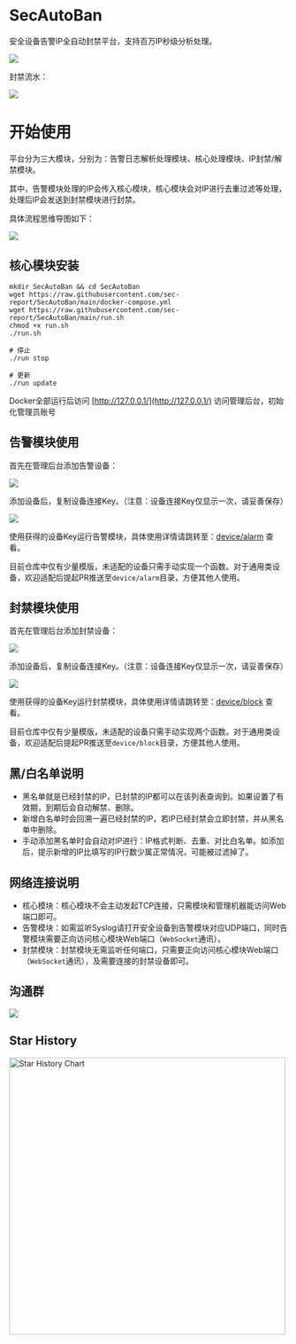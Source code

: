 # SecAutoBan
安全设备告警IP全自动封禁平台，支持百万IP秒级分析处理。

![](https://raw.githubusercontent.com/sec-report/SecAutoBan/main/img/index.jpg)

封禁流水：

![](https://raw.githubusercontent.com/sec-report/SecAutoBan/main/img/flow.gif)

# 开始使用

平台分为三大模块，分别为：告警日志解析处理模块、核心处理模块、IP封禁/解禁模块。

其中，告警模块处理的IP会传入核心模块，核心模块会对IP进行去重过滤等处理，处理后IP会发送到封禁模块进行封禁。

具体流程思维导图如下：

![](https://raw.githubusercontent.com/sec-report/SecAutoBan/main/img/mind.jpg)

## 核心模块安装
```shell
mkdir SecAutoBan && cd SecAutoBan
wget https://raw.githubusercontent.com/sec-report/SecAutoBan/main/docker-compose.yml
wget https://raw.githubusercontent.com/sec-report/SecAutoBan/main/run.sh
chmod +x run.sh
./run.sh

# 停止
./run stop

# 更新
./run update
```

Docker全部运行后访问 [http://127.0.0.1/](http://127.0.0.1/) 访问管理后台，初始化管理员账号

## 告警模块使用
首先在管理后台添加告警设备：

![](https://raw.githubusercontent.com/sec-report/SecAutoBan/main/img/alarm1.jpg)

添加设备后，复制设备连接Key。（注意：设备连接Key仅显示一次，请妥善保存）

![](https://raw.githubusercontent.com/sec-report/SecAutoBan/main/img/alarm2.jpg)

使用获得的设备Key运行告警模块，具体使用详情请跳转至：[device/alarm](https://github.com/sec-report/SecAutoBan/tree/main/device/alarm) 查看。

目前仓库中仅有少量模版，未适配的设备只需手动实现一个函数。对于通用类设备，欢迎适配后提起PR推送至`device/alarm`目录，方便其他人使用。

## 封禁模块使用
首先在管理后台添加封禁设备：

![](https://raw.githubusercontent.com/sec-report/SecAutoBan/main/img/block1.jpg)

添加设备后，复制设备连接Key。（注意：设备连接Key仅显示一次，请妥善保存）

![](https://raw.githubusercontent.com/sec-report/SecAutoBan/main/img/block2.jpg)

使用获得的设备Key运行封禁模块，具体使用详情请跳转至：[device/block](https://github.com/sec-report/SecAutoBan/tree/main/device/block) 查看。

目前仓库中仅有少量模版，未适配的设备只需手动实现两个函数。对于通用类设备，欢迎适配后提起PR推送至`device/block`目录，方便其他人使用。

## 黑/白名单说明

* 黑名单就是已经封禁的IP，已封禁的IP都可以在该列表查询到。如果设置了有效期，到期后会自动解禁、删除。
* 新增白名单时会回溯一遍已经封禁的IP，若IP已经封禁会立即封禁，并从黑名单中删除。
* 手动添加黑名单时会自动对IP进行：IP格式判断、去重、对比白名单。如添加后，提示新增的IP比填写的IP行数少属正常情况，可能被过滤掉了。

## 网络连接说明

* 核心模块：核心模块不会主动发起TCP连接，只需模块和管理机器能访问Web端口即可。
* 告警模块：如需监听Syslog请打开安全设备到告警模块对应UDP端口，同时告警模块需要正向访问核心模块Web端口（`WebSocket`通讯）。
* 封禁模块：封禁模块无需监听任何端口，只需要正向访问核心模块Web端口（`WebSocket`通讯），及需要连接的封禁设备即可。

## 沟通群

![](https://raw.githubusercontent.com/sec-report/SecAutoBan/main/img/wx.jpg)

## Star History

<a href="https://github.com/sec-report/SecAutoBan/stargazers">
    <img width="500" alt="Star History Chart" src="https://api.star-history.com/svg?repos=sec-report/SecAutoBan&type=Date">
</a> 
